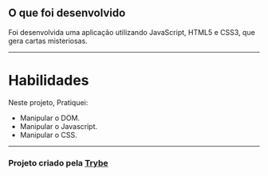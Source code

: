 ## O que foi desenvolvido

Foi desenvolvida uma aplicação utilizando JavaScript, HTML5 e CSS3, que gera cartas misteriosas.

---

# Habilidades

Neste projeto, Pratiquei:

* Manipular o DOM.
* Manipular o Javascript.
* Manipular o CSS.

---

<h3>Projeto criado pela <a href="https://www.betrybe.com/">Trybe</a></h3>
